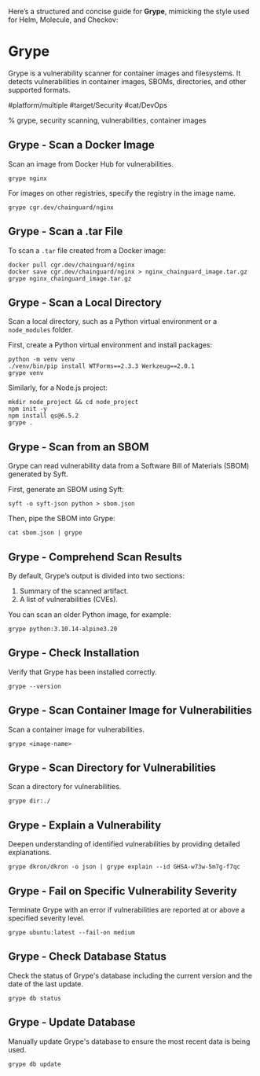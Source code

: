Here’s a structured and concise guide for **Grype**, mimicking the style used for Helm, Molecule, and Checkov:

# Grype

Grype is a vulnerability scanner for container images and filesystems. It detects vulnerabilities in container images, SBOMs, directories, and other supported formats.

#platform/multiple #target/Security #cat/DevOps

% grype, security scanning, vulnerabilities, container images

## Grype - Scan a Docker Image

Scan an image from Docker Hub for vulnerabilities.

```
grype nginx
```

For images on other registries, specify the registry in the image name.

```
grype cgr.dev/chainguard/nginx
```

## Grype - Scan a .tar File

To scan a `.tar` file created from a Docker image:

```
docker pull cgr.dev/chainguard/nginx
docker save cgr.dev/chainguard/nginx > nginx_chainguard_image.tar.gz
grype nginx_chainguard_image.tar.gz
```

## Grype - Scan a Local Directory

Scan a local directory, such as a Python virtual environment or a `node_modules` folder.

First, create a Python virtual environment and install packages:

```
python -m venv venv
./venv/bin/pip install WTForms==2.3.3 Werkzeug==2.0.1
grype venv
```

Similarly, for a Node.js project:

```
mkdir node_project && cd node_project
npm init -y
npm install qs@6.5.2
grype .
```

## Grype - Scan from an SBOM

Grype can read vulnerability data from a Software Bill of Materials (SBOM) generated by Syft. 

First, generate an SBOM using Syft:

```
syft -o syft-json python > sbom.json
```

Then, pipe the SBOM into Grype:

```
cat sbom.json | grype
```

## Grype - Comprehend Scan Results

By default, Grype’s output is divided into two sections: 
1. Summary of the scanned artifact.
2. A list of vulnerabilities (CVEs).

You can scan an older Python image, for example:

```
grype python:3.10.14-alpine3.20
```



## Grype - Check Installation

Verify that Grype has been installed correctly.

```
grype --version
```

## Grype - Scan Container Image for Vulnerabilities

Scan a container image for vulnerabilities.

```
grype <image-name>
```

## Grype - Scan Directory for Vulnerabilities

Scan a directory for vulnerabilities.

```
grype dir:./
```

## Grype - Explain a Vulnerability

Deepen understanding of identified vulnerabilities by providing detailed explanations.

```
grype dkron/dkron -o json | grype explain --id GHSA-w73w-5m7g-f7qc
```

## Grype - Fail on Specific Vulnerability Severity

Terminate Grype with an error if vulnerabilities are reported at or above a specified severity level.

```
grype ubuntu:latest --fail-on medium
```

## Grype - Check Database Status

Check the status of Grype's database including the current version and the date of the last update.

```
grype db status
```

## Grype - Update Database

Manually update Grype's database to ensure the most recent data is being used.

```
grype db update
```
